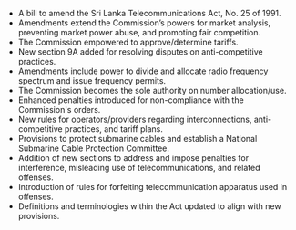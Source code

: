 - A bill to amend the Sri Lanka Telecommunications Act, No. 25 of 1991.
- Amendments extend the Commission’s powers for market analysis, preventing market power abuse, and promoting fair competition.
- The Commission empowered to approve/determine tariffs.
- New section 9A added for resolving disputes on anti-competitive practices.
- Amendments include power to divide and allocate radio frequency spectrum and issue frequency permits.
- The Commission becomes the sole authority on number allocation/use.
- Enhanced penalties introduced for non-compliance with the Commission's orders.
- New rules for operators/providers regarding interconnections, anti-competitive practices, and tariff plans.
- Provisions to protect submarine cables and establish a National Submarine Cable Protection Committee.
- Addition of new sections to address and impose penalties for interference, misleading use of telecommunications, and related offenses.
- Introduction of rules for forfeiting telecommunication apparatus used in offenses.
- Definitions and terminologies within the Act updated to align with new provisions.
